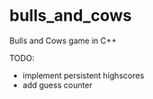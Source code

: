 # bulls_and_cows
Bulls and Cows game in C++

TODO:
  - implement persistent highscores
  - add guess counter
